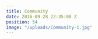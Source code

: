 ```yaml
---
title: Community
date: 2016-09-28 22:35:00 Z
position: 54
image: "/uploads/Community-1.jpg"
---
```


